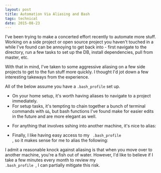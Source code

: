 ```yaml
---
layout: post
title: Automation Via Aliasing and Bash
tags: technical
date: 2015-08-23
---
```

I've been trying to make a concerted effort recently to automate more stuff. Working on a side project or open source project you haven't touched in a while I've found can be annoying to get back into - first navigate to the directory, run a few tasks to set up the DB, install dependencies, pull from master, etc.

With that in mind, I've taken to some aggressive aliasing on a few side projects to get to the fun stuff more quickly. I thought I'd jot down a few interesting takeways from the experience.

All of the below assume you have a <code>.bash_profile</code> set up. 

- On your home setup, it's worth having aliases to navigate to a project immediately. 
- For setup tasks, it's tempting to chain together a bunch of terminal commands with <code>&&</code>, but bash functions I've found make for easier edits in the future and are more elegant as well.
<script src="https://gist.github.com/BenBrostoff/398a5ca5397d6a950e64.js"></script>
- For anything that involves sshing into another machine, it's nice to alias:
<script src="https://gist.github.com/BenBrostoff/dfa397492f727862ccc5.js"></script>
- Finally, I like having easy access to my <code> .bash_profile </code>, so it makes sense for me to alias the following:
<script src="https://gist.github.com/BenBrostoff/e455104c9d487cfdbb11.js"></script>

I admit a reasonable knock against aliasing is that when you move over to another machine, you're a fish out of water. However, I'd like to believe if I take a few minutes every month to review my <code> .bash_profile </code>, I can partially mitigate this risk.